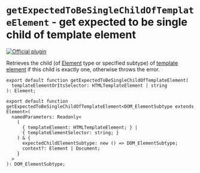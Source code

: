 # `getExpectedToBeSingleChildOfTemplateElement` - get expected to be single child of template element

[![Official plugin](https://img.shields.io/badge/IntelliJ_IDEA_Live_Template-getExpectedToBeSingleChildOfTemplateElement-blue.svg?style=flat)](https://plugins.jetbrains.com/plugin/17638-yamato-daiwa-es-extensions)

Retrieves the child (of [Element](https://developer.mozilla.org/en-US/docs/Web/API/Element) type or specified subtype)
of [template element](https://developer.mozilla.org/en-US/docs/Web/HTML/Element/template) if this child is exactly one,
otherwise throws the error.

```
export default function getExpectedToBeSingleChildOfTemplateElement(
  templateElementOrItsSelector: HTMLTemplateElement | string
): Element;

export default function getExpectedToBeSingleChildOfTemplateElement<DOM_ElementSubtype extends Element>(
  namedParameters: Readonly<
    (
      { templateElement: HTMLTemplateElement; } |
      { templateElementSelector: string; }
    ) & {
      expectedChildElementSubtype: new () => DOM_ElementSubtype;
      context?: Element | Document;
    }
  >
): DOM_ElementSubtype;
```
